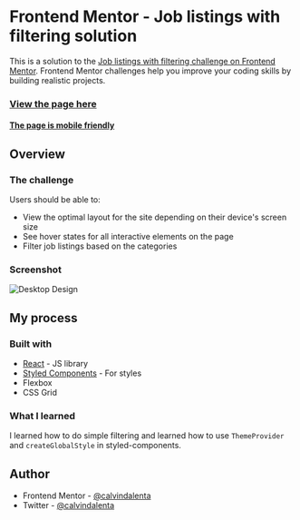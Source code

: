 # Frontend Mentor - Job listings with filtering solution

This is a solution to the [Job listings with filtering challenge on Frontend Mentor](https://www.frontendmentor.io/challenges/job-listings-with-filtering-ivstIPCt). Frontend Mentor challenges help you improve your coding skills by building realistic projects. 

### [View the page here](https://static-job-listings-master-brown.vercel.app/)
#### [The page is mobile friendly](https://static-job-listings-master-gvxpkiloh-calvindalenta.vercel.app/)

## Overview

### The challenge

Users should be able to:

- View the optimal layout for the site depending on their device's screen size
- See hover states for all interactive elements on the page
- Filter job listings based on the categories

### Screenshot

![Desktop Design](./design/desktop-design.jpg)

## My process

### Built with

- [React](https://reactjs.org/) - JS library
- [Styled Components](https://styled-components.com/) - For styles
- Flexbox
- CSS Grid

### What I learned

I learned how to do simple filtering and learned how to use `ThemeProvider` and `createGlobalStyle` in styled-components.

## Author

- Frontend Mentor - [@calvindalenta](https://www.frontendmentor.io/profile/calvindalenta)
- Twitter - [@calvindalenta](https://www.linkedin.com/in/calvindalenta/)
